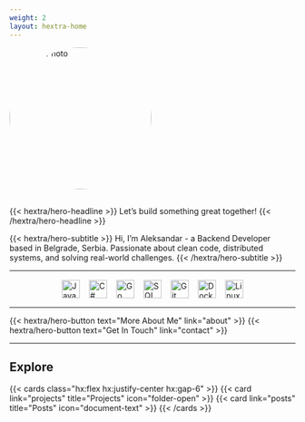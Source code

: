 ```yaml
---
weight: 2
layout: hextra-home
---
```


<div class="hx:flex hx:gap-4 hx:flex-col hx:items-center hx:justify-center hx:max-w-screen-xl hx:mx-auto hx:pt-12 hx:px-4">

  <!-- Profile Image -->
<img src="/images/profile-photo.jpg" alt="Profile Photo" style="width: 250px; height: auto; border-radius: 50%; margin-bottom: 1rem;" />

<!-- Headline -->

{{< hextra/hero-headline >}}
Let’s build something great together!
{{< /hextra/hero-headline >}}

  <!-- Subtitle -->
  <div class="hx:mt-4 hx:text-center hx:mb-6">
    {{< hextra/hero-subtitle >}}
      Hi, I’m Aleksandar - a Backend Developer based in Belgrade, Serbia.
      Passionate about clean code, distributed systems, and solving real-world challenges.
    {{< /hextra/hero-subtitle >}}
  </div>

  <!-- Divider -->
  <hr class="hx:border-gray-701 hx:my-12" />

  <div style="display: flex; justify-content: center; gap: 16px; align-items: center; margin: 1rem 0;">
    <img src="https://cdn.jsdelivr.net/gh/devicons/devicon/icons/java/java-original.svg" alt="Java" title="Java" height="32" />
    <img src="https://cdn.jsdelivr.net/gh/devicons/devicon/icons/csharp/csharp-original.svg" alt="C#" title="C#" height="32" />
    <img src="https://cdn.jsdelivr.net/gh/devicons/devicon/icons/go/go-original.svg" alt="Go" title="Go" height="32" />
    <img src="https://cdn.jsdelivr.net/gh/devicons/devicon/icons/mysql/mysql-original.svg" alt="SQL" title="SQL" height="32" />
    <img src="https://cdn.jsdelivr.net/gh/devicons/devicon/icons/git/git-original.svg" alt="Git" title="Git" height="32" />
    <img src="https://cdn.jsdelivr.net/gh/devicons/devicon/icons/docker/docker-original.svg" alt="Docker" title="Docker" height="32" />
    <img src="https://cdn.jsdelivr.net/gh/devicons/devicon/icons/linux/linux-original.svg" alt="Linux" title="Linux" height="32" />
  </div>

  <!-- Divider -->
  <hr class="hx:border-gray-701 hx:my-12" />

  <!-- Buttons -->
  <div class="hx:flex hx:flex-wrap hx:gap-4 hx:justify-center hx:mb-12">
    {{< hextra/hero-button text="More About Me" link="about" >}}
    {{< hextra/hero-button text="Get In Touch" link="contact" >}}
  </div>

  <!-- Divider -->
  <hr class="hx:border-gray-701 hx:my-12" />

  <!-- Explore Section -->
  <div class="hx:max-w-screen-xl hx:mx-auto hx:px-4">
    <h2 class="hx:text-3xl hx:font-bold hx:underline hx:mb-6 hx:text-center">Explore</h2>

{{< cards class="hx:flex hx:justify-center hx:gap-6" >}}
{{< card link="projects" title="Projects" icon="folder-open" >}}
{{< card link="posts" title="Posts" icon="document-text" >}}
{{< /cards >}}

  </div>
</div>
